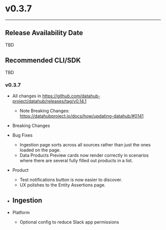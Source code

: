 # v0.3.7
---

Release Availability Date
---
TBD

Recommended CLI/SDK
---
TBD


### v0.3.7

- All changes in https://github.com/datahub-project/datahub/releases/tag/v0.14.1
    - Note Breaking Changes: https://datahubproject.io/docs/how/updating-datahub/#0141

- Breaking Changes


- Bug Fixes
  - Ingestion page sorts across all sources rather than just the ones loaded on the page.
  - Data Products Preview cards now render correctly in scenarios where there are several fully filled out products in a list.

- Product
    - Test notifications button is now easier to discover.
    - UX polishes to the Entity Assertions page.

- Ingestion
    - 

- Platform
    - Optional config to reduce Slack app permissions
